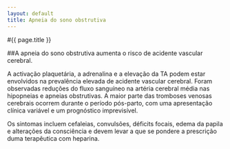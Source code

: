 ```yaml
---
layout: default
title: Apneia do sono obstrutiva
---
```


#{{ page.title }}

##A apneia do sono obstrutiva aumenta o risco de acidente vascular cerebral.

A activação plaquetária, a adrenalina e a elevação da TA podem estar envolvidos na prevalência elevada de acidente vascular cerebral. Foram observadas reduções do fluxo sanguíneo na artéria cerebral média nas hipopneias e apneias obstrutivas. A maior parte das tromboses venosas cerebrais ocorrem durante o período pós-parto, com uma apresentação clínica variável e um prognóstico imprevisível.

Os sintomas incluem cefaleias, convulsões, déficits focais, edema da papila e alterações da consciência e devem levar a que se pondere a prescrição duma terapêutica com heparina.
